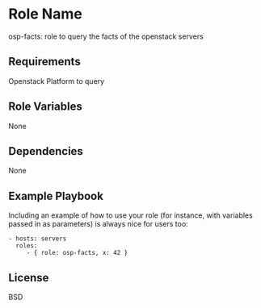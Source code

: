 Role Name
=========
osp-facts: role to query the facts of the openstack servers


Requirements
------------
Openstack Platform to query

Role Variables
--------------
None

Dependencies
------------
None

Example Playbook
----------------

Including an example of how to use your role (for instance, with variables passed in as parameters) is always nice for users too:

    - hosts: servers
      roles:
         - { role: osp-facts, x: 42 }

License
-------

BSD
